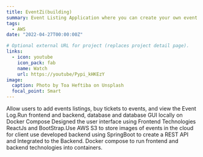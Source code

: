```yaml
---
title: EventZi(building)
summary: Event Listing Application where you can create your own event listing and buy tickets to Events
tags:
  - AWS
date: "2022-04-27T00:00:00Z"

# Optional external URL for project (replaces project detail page).
links:
  - icon: youtube
    icon_pack: fab
    name: Watch
    url: https://youtube/Pypi_kHKEzY
image:
  caption: Photo by Toa Heftiba on Unsplash
  focal_point: Smart
---
```

Allow users to add events listings, buy tickets to events, and view the Event Log.Run frontend and backend, database and database GUI locally on Docker Compose
Designed the user interface using Frontend Technologies ReactJs and BootStrap.Use AWS S3 to store images of events in the cloud for client use developed backend using SpringBoot to create a REST API and Integrated to the Backend. Docker compose to run frontend and backend technologies into containers.


